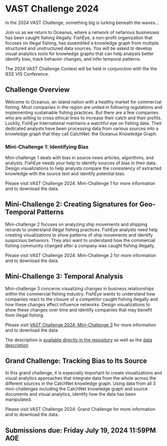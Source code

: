# VAST Challenge 2024
In the 2024 VAST Challenge, something big is lurking beneath the waves…

Join us as we return to Oceanus, where a network of nefarious businesses has been caught fishing illegally. FishEye, a non-profit organization that focuses on illegal fishing, has assembled a knowledge graph from multiple structured and unstructured data sources. You will be asked to develop visual analytics tools for knowledge graphs that can help analysts better identify bias, track behavior changes, and infer temporal patterns.

The 2024 VAST Challenge Contest will be held in conjunction with the the IEEE VIS Conference.

## Challenge Overview
Welcome to Oceanus, an island nation with a healthy market for commercial fishing. Most companies in the region are united in following regulations and implementing sustainable fishing practices. But there are a few companies who are willing to cross ethical lines to increase their catch and their profits. Luckily, FishEye International maintains a watchful eye on fishing data. Their dedicated analysts have been processing data from various sources into a knowledge graph that they call CatchNet: the Oceanus Knowledge Graph.

### Mini-Challenge 1: Identifying Bias
Mini-challenge 1 deals with bias in source news articles, algorithms, and analysts. FishEye needs your help to identify sources of bias in their data. Design visualizations to help analysts compare the consistency of extracted knowledge with the source text and identify potential bias.

Please visit VAST Challenge 2024: Mini-Challenge 1 for more information and to download the data.

## Mini-Challenge 2: Creating Signatures for Geo-Temporal Patterns
Mini-challenge 2 focuses on analyzing ship movements and shipping records to understand illegal fishing practices. FishEye analysts need help creating visualizations to show patterns of ship movements and identify suspicious behaviors. They also want to understand how the commercial fishing community changed after a company was caught fishing illegally.

Please visit VAST Challenge 2024: Mini-Challenge 2 for more information and to download the data.

## Mini-Challenge 3: Temporal Analysis
Mini-challenge 3 concerns visualizing changes in business relationships within the commercial fishing industry. FishEye 
wants to understand how companies react to the closure of a competitor caught fishing illegally and how these changes 
affect influence networks. Design visualizations to show these changes over time and identify companies that may 
benefit from illegal fishing.

Please visit [VAST Challenge 2024: Mini-Challenge 3](https://vast-challenge.github.io/2024/MC3.html) for more 
information and to download the data.

The description is [available directly in the repository](VAST2024%20-%20MC3%20Description.md) as well as the 
[data description](VAST2024%20-%20MC%20Data%20Description.md)

## Grand Challenge: Tracking Bias to Its Source
In this grand challenge, it is especially important to create visualizations and visual analytics approaches that integrate data from the whole across the different sources in the CatchNet knowledge graph. Using data from all 3 mini-challenges including the CatchNet knowledge graph and source documents and visual analytics, identify how the data has been manipulated.

Please visit VAST Challenge 2024: Grand Challenge for more information and to download the data.

## Submissions due: Friday July 19, 2024 11:59PM AOE
